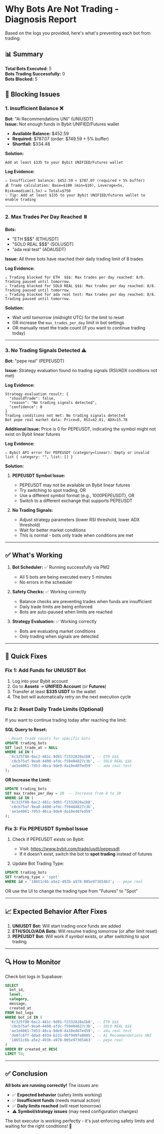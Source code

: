 # Why Bots Are Not Trading - Diagnosis Report

Based on the logs you provided, here's what's preventing each bot from trading:

## 📊 Summary

**Total Bots Executed:** 5  
**Bots Trading Successfully:** 0  
**Bots Blocked:** 5  

## 🔴 Blocking Issues

### 1. **Insufficient Balance** ❌
**Bot:** "Ai Recommendations UNI" (UNIUSDT)  
**Issue:** Not enough funds in Bybit UNIFIED/Futures wallet

- **Available Balance:** $452.59
- **Required:** $787.07 (order: $749.59 + 5% buffer)
- **Shortfall:** $334.48

**Solution:**
```
Add at least $335 to your Bybit UNIFIED/Futures wallet
```

**Log Evidence:**
```
⚠️ Insufficient balance: $452.59 < $787.07 (required + 5% buffer)
💰 Trade calculation: Base=$100 (min=$10), Leverage=5x, Risk=medium(1.5x) = Total=$750
💡 Tip: Add at least $335 to your Bybit UNIFIED/Futures wallet to enable trading
```

---

### 2. **Max Trades Per Day Reached** ⏸️
**Bots:** 
- "ETH  $$$" (ETHUSDT)
- "SOLO REAL $$$" (SOLUSDT)  
- "ada real test" (ADAUSDT)

**Issue:** All three bots have reached their daily trading limit of 8 trades

**Log Evidence:**
```
⚠️ Trading blocked for ETH  $$$: Max trades per day reached: 8/8. Trading paused until tomorrow.
⚠️ Trading blocked for SOLO REAL $$$: Max trades per day reached: 8/8. Trading paused until tomorrow.
⚠️ Trading blocked for ada real test: Max trades per day reached: 8/8. Trading paused until tomorrow.
```

**Solution:**
- Wait until tomorrow (midnight UTC) for the limit to reset
- OR increase the `max_trades_per_day` limit in bot settings
- OR manually reset the trade count (if you want to continue trading today)

---

### 3. **No Trading Signals Detected** ⚠️
**Bot:** "pepe real" (PEPEUSDT)

**Issue:** Strategy evaluation found no trading signals (RSI/ADX conditions not met)

**Log Evidence:**
```
Strategy evaluation result: {
  "shouldTrade": false,
  "reason": "No trading signals detected",
  "confidence": 0
}
Trading conditions not met: No trading signals detected
Bot pepe real market data: Price=0, RSI=42.81, ADX=15.78
```

**Additional Issue:** Price is 0 for PEPEUSDT, indicating the symbol might not exist on Bybit linear futures

**Log Evidence:**
```
⚠️ Bybit API error for PEPEUSDT (category=linear): Empty or invalid list { category: "", list: [] }
```

**Solution:**
1. **PEPEUSDT Symbol Issue:**
   - PEPEUSDT may not be available on Bybit linear futures
   - Try switching to spot trading, OR
   - Use a different symbol format (e.g., 1000PEPEUSDT), OR
   - Switch to a different exchange that supports PEPEUSDT

2. **No Trading Signals:**
   - Adjust strategy parameters (lower RSI threshold, lower ADX threshold)
   - Wait for better market conditions
   - This is normal - bots only trade when conditions are met

---

## ✅ What's Working

1. **Bot Scheduler:** ✅ Running successfully via PM2
   - All 5 bots are being executed every 5 minutes
   - No errors in the scheduler

2. **Safety Checks:** ✅ Working correctly
   - Balance checks are preventing trades when funds are insufficient
   - Daily trade limits are being enforced
   - Bots are auto-paused when limits are reached

3. **Strategy Evaluation:** ✅ Working correctly
   - Bots are evaluating market conditions
   - Only trading when signals are detected

---

## 🔧 Quick Fixes

### Fix 1: Add Funds for UNIUSDT Bot
1. Log into your Bybit account
2. Go to **Assets** → **UNIFIED Account** (or **Futures**)
3. Transfer at least **$335 USDT** to the wallet
4. The bot will automatically retry on the next execution cycle

### Fix 2: Reset Daily Trade Limits (Optional)
If you want to continue trading today after reaching the limit:

**SQL Query to Reset:**
```sql
-- Reset trade counts for specific bots
UPDATE trading_bots 
SET last_trade_at = NULL
WHERE id IN (
  '6c325f80-0ac2-481c-9d91-f2332828a1b8', -- ETH $$$
  'c0cb75af-9ea0-4490-afdc-f59484827c3b', -- SOLO REAL $$$
  'ae1e4061-7d53-46ca-9de9-da10e407ed59'  -- ada real test
);
```

**OR Increase the Limit:**
```sql
UPDATE trading_bots 
SET max_trades_per_day = 20  -- Increase from 8 to 20
WHERE id IN (
  '6c325f80-0ac2-481c-9d91-f2332828a1b8',
  'c0cb75af-9ea0-4490-afdc-f59484827c3b',
  'ae1e4061-7d53-46ca-9de9-da10e407ed59'
);
```

### Fix 3: Fix PEPEUSDT Symbol Issue
1. Check if PEPEUSDT exists on Bybit:
   - Visit: https://www.bybit.com/trade/usdt/pepeusdt
   - If it doesn't exist, switch the bot to **spot trading** instead of futures

2. Update Bot Trading Type:
```sql
UPDATE trading_bots 
SET trading_type = 'spot'
WHERE id = '18651c6b-a5e2-493b-a978-005e97365463'; -- pepe real
```

OR use the UI to change the trading type from "Futures" to "Spot"

---

## 📈 Expected Behavior After Fixes

1. **UNIUSDT Bot:** Will start trading once funds are added
2. **ETH/SOLO/ADA Bots:** Will resume trading tomorrow (or after limit reset)
3. **PEPEUSDT Bot:** Will work if symbol exists, or after switching to spot trading

---

## 🔍 How to Monitor

Check bot logs in Supabase:
```sql
SELECT 
  bot_id,
  level,
  category,
  message,
  created_at
FROM bot_logs
WHERE bot_id IN (
  '6c325f80-0ac2-481c-9d91-f2332828a1b8', -- ETH $$$
  'c0cb75af-9ea0-4490-afdc-f59484827c3b', -- SOLO REAL $$$
  'ae1e4061-7d53-46ca-9de9-da10e407ed59', -- ada real test
  'de0fc6ff-ddad-4934-b231-dbf949fe8805', -- Ai Recommendations UNI
  '18651c6b-a5e2-493b-a978-005e97365463'  -- pepe real
)
ORDER BY created_at DESC
LIMIT 50;
```

---

## ✅ Conclusion

**All bots are running correctly!** The issues are:
- ✅ **Expected behavior** (safety limits working)
- ✅ **Insufficient funds** (needs manual action)
- ✅ **Daily limits reached** (will reset tomorrow)
- ⚠️ **Symbol/strategy issues** (may need configuration changes)

The bot executor is working perfectly - it's just enforcing safety limits and waiting for the right conditions! 🚀

